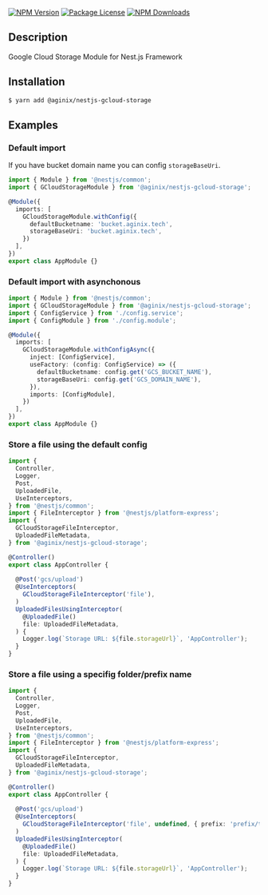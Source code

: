 <a href="https://www.npmjs.com/@aginix/nestjs-gcloud-storage"><img src="https://img.shields.io/npm/v/@aginix/nestjs-gcloud-storage.svg" alt="NPM Version" /></a>
<a href="https://www.npmjs.com/@aginix/nestjs-gcloud-storage"><img src="https://img.shields.io/npm/l/@aginix/nestjs-gcloud-storage.svg" alt="Package License" /></a>
<a href="https://www.npmjs.com/@aginix/nestjs-gcloud-storage"><img src="https://img.shields.io/npm/dm/@aginix/nestjs-gcloud-storage.svg" alt="NPM Downloads" /></a>

## Description

Google Cloud Storage Module for Nest.js Framework

## Installation

```bash
$ yarn add @aginix/nestjs-gcloud-storage
```

## Examples

### Default import

If you have bucket domain name you can config `storageBaseUri`.

```typescript
import { Module } from '@nestjs/common';
import { GCloudStorageModule } from '@aginix/nestjs-gcloud-storage';

@Module({
  imports: [
    GCloudStorageModule.withConfig({
      defaultBucketname: 'bucket.aginix.tech',
      storageBaseUri: 'bucket.aginix.tech',
    })
  ],
})
export class AppModule {}
```

### Default import with asynchonous

```typescript
import { Module } from '@nestjs/common';
import { GCloudStorageModule } from '@aginix/nestjs-gcloud-storage';
import { ConfigService } from './config.service';
import { ConfigModule } from './config.module';

@Module({
  imports: [
    GCloudStorageModule.withConfigAsync({
      inject: [ConfigService],
      useFactory: (config: ConfigService) => ({
        defaultBucketname: config.get('GCS_BUCKET_NAME'),
        storageBaseUri: config.get('GCS_DOMAIN_NAME'),
      }),
      imports: [ConfigModule],
    })
  ],
})
export class AppModule {}
```

### Store a file using the default config

```typescript
import {
  Controller,
  Logger,
  Post,
  UploadedFile,
  UseInterceptors,
} from '@nestjs/common';
import { FileInterceptor } from '@nestjs/platform-express';
import {
  GCloudStorageFileInterceptor,
  UploadedFileMetadata,
} from '@aginix/nestjs-gcloud-storage';

@Controller()
export class AppController {
  
  @Post('gcs/upload')
  @UseInterceptors(
    GCloudStorageFileInterceptor('file'),
  )
  UploadedFilesUsingInterceptor(
    @UploadedFile()
    file: UploadedFileMetadata,
  ) {
    Logger.log(`Storage URL: ${file.storageUrl}`, 'AppController');
  }
}
```

### Store a file using a specifig folder/prefix name

```typescript
import {
  Controller,
  Logger,
  Post,
  UploadedFile,
  UseInterceptors,
} from '@nestjs/common';
import { FileInterceptor } from '@nestjs/platform-express';
import {
  GCloudStorageFileInterceptor,
  UploadedFileMetadata,
} from '@aginix/nestjs-gcloud-storage';

@Controller()
export class AppController {
  
  @Post('gcs/upload')
  @UseInterceptors(
    GCloudStorageFileInterceptor('file', undefined, { prefix: 'prefix/test' })
  )
  UploadedFilesUsingInterceptor(
    @UploadedFile()
    file: UploadedFileMetadata,
  ) {
    Logger.log(`Storage URL: ${file.storageUrl}`, 'AppController');
  }
}
```

